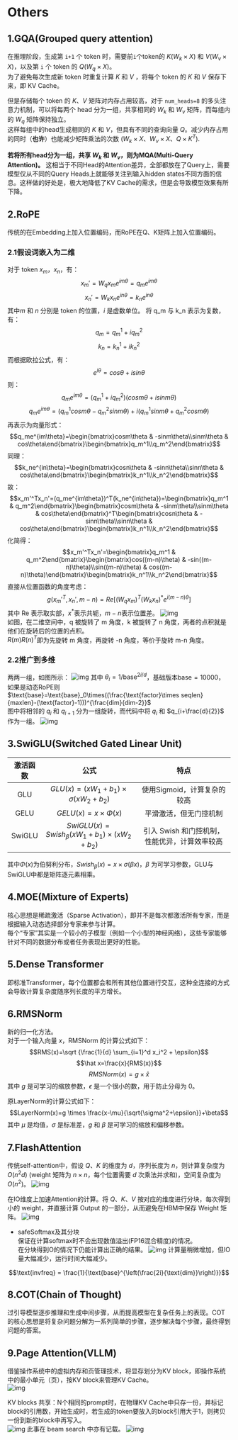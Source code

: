 # Others

## 1.GQA(Grouped query attention)

在推理阶段，生成第 ``i+1`` 个 token 时，需要前``i``个token的 $K(W_k\times X)$ 和 $V(W_v\times X)$，以及第 ``i`` 个 token 的 $Q(W_q\times X)$。  
为了避免每次生成新 token 时重复计算 $K$ 和 $V$ ，将每个 token 的 $K$ 和 $V$ 保存下来，即 KV Cache。

但是存储每个 token 的 $K、V$ 矩阵对内存占用较高，对于 `num_heads=8` 的多头注意力机制，可以将每两个 head 分为一组，共享相同的 $W_k$ 和 $W_v$ 矩阵，而每组内的 $W_q$ 矩阵保持独立。  
这样每组中的head生成相同的 $K$ 和 $V$，但具有不同的查询向量 $Q$。减少内存占用的同时（**也许**）也能减少矩阵乘法的次数 ($W_k\times X、W_v\times X、Q\times K^T$).  

**若将所有head分为一组，共享 $W_k$ 和 $W_v$，则为MQA(Multi-Query Attention)。**
这相当于不同Head的Attention差异，全部都放在了Query上，需要模型仅从不同的Query Heads上就能够关注到输入hidden states不同方面的信息。这样做的好处是，极大地降低了KV Cache的需求，但是会导致模型效果有所下降。

## 2.RoPE

传统的在Embedding上加入位置编码，而RoPE在Q、K矩阵上加入位置编码。

### 2.1假设词嵌入为二维  

对于 token $x_m$，$x_n$，有：  
$$x_m'=W_qx_me^{im\theta}=q_me^{im\theta}$$
$$x_n'=W_kx_ne^{in\theta}=k_ne^{in\theta}$$
其中$m$ 和 $n$ 分别是 token 的位置，$i$ 是虚数单位。
将 q_m 与 k_n 表示为复数，有：
$$q_m=q_m^1+iq_m^2$$
$$k_n=k_n^1+ik_n^2$$
而根据欧拉公式，有：
$$e^{i\theta}=cos\theta+isin\theta$$
则：
$$q_me^{im\theta}=(q_m^1+iq_m^2)(cosm\theta+isinm\theta)$$
$$q_me^{im\theta}=(q_m^1cosm\theta-q_m^2sinm\theta)+i(q_m^1sinm\theta+q_m^2cosm\theta)$$
再表示为向量形式：
$$q_me^{im\theta}=\begin{bmatrix}cosm\theta & -sinm\theta\\sinm\theta & cos\theta\end{bmatrix}\begin{bmatrix}q_m^1\\q_m^2\end{bmatrix}$$
同理：
$$k_ne^{in\theta}=\begin{bmatrix}cosn\theta & -sinn\theta\\sinn\theta & cos\theta\end{bmatrix}\begin{bmatrix}k_n^1\\k_n^2\end{bmatrix}$$
故：
$$x_m'^Tx_n'=(q_me^{im\theta})^T(k_ne^{in\theta})=\begin{bmatrix}q_m^1 & q_m^2\end{bmatrix}\begin{bmatrix}cosm\theta & -sinm\theta\\sinm\theta & cos\theta\end{bmatrix}^T\begin{bmatrix}cosn\theta & -sinn\theta\\sinn\theta & cos\theta\end{bmatrix}\begin{bmatrix}k_n^1\\k_n^2\end{bmatrix}$$
化简得：  
$$x_m'^Tx_n'=\begin{bmatrix}q_m^1 & q_m^2\end{bmatrix}\begin{bmatrix}cos((m-n)\theta) & -sin((m-n)\theta)\\sin((m-n)\theta) & cos((m-n)\theta)\end{bmatrix}\begin{bmatrix}k_n^1\\k_n^2\end{bmatrix}$$
直接从位置函数的角度考虑：  
$$g(x_m'^T,x_n',m-n)=Re[(W_qx_m)^T(W_kx_n)^*e^{i(m-n)\theta}]$$
其中 Re 表示取实部，$x^*$表示共轭，$m-n$表示位置差。
![img](src/RoPE1.png)  
如图，在二维空间中，q 被旋转了 m 角度，k 被旋转了 n 角度，两者的点积就是他们在旋转后的位置的点积。  
$R(m)R(n)^T$即为先旋转 m 角度，再旋转 -n 角度，等价于旋转 m-n 角度。

### 2.2推广到多维

两两一组，如图所示：
![img](src/RoPE.png)
其中 $\theta_i=1/ \text{base}^{2i/d}$，基础版本$\text{base}=10000$，如果是动态RoPE则$\text{base}=\text{base}_0\times((\frac{\text{factor}\times seqlen}{maxlen}-(\text{factor}-1)))^{\frac{dim}{dim-2}}$  
图中将相邻的 $q_i$ 和 $q_{i+1}$ 分为一组旋转，而代码中将 $q_i$ 和 $q_{i+\frac{d}{2}}$ 作为一组。
![img](src/codeRoPE.jpg)


## 3.SwiGLU(Switched Gated Linear Unit)

| 激活函数 |                         公式                         |                     特点                      |
| :------: | :--------------------------------------------------: | :-------------------------------------------: |
|   GLU    |     $GLU(x)=(xW_1+b_1)\times \sigma (xW_2+b_2)$      |          使用Sigmoid，计算复杂的较高          |
|   GELU   |              $GELU(x)=x\times \Phi(x)$               |            平滑激活，但无门控机制             |
|  SwiGLU  | $SwiGLU(x)=Swish_\beta (xW_1+b_1) \times (xW_2+b_2)$ | 引入 Swish 和门控机制，性能优异，计算效率较高 |

其中$\Phi (x)$为伯努利分布，$Swish_\beta(x)=x \times \sigma (\beta x)$，$\beta$ 为可学习参数，GLU与SwiGLU中都是矩阵逐元素相乘。

## 4.MOE(Mixture of Experts)

核心思想是稀疏激活（Sparse Activation），即并不是每次都激活所有专家，而是根据输入动态选择部分专家来参与计算。  
每个“专家”其实是一个较小的子模型（例如一个小型的神经网络），这些专家能够针对不同的数据分布或者任务表现出更好的性能。

## 5.Dense Transformer

即标准Transformer，每个位置都会和所有其他位置进行交互，这种全连接的方式会导致计算复杂度随序列长度的平方增长。

## 6.RMSNorm

新的归一化方法。  
对于一个输入向量 $x$，RMSNorm 的计算公式如下：
$$RMS(x)=\sqrt {\frac{1}{d} \sum_{i=1}^d x_i^2 + \epsilon}$$
$$\hat x=\frac{x}{RMS(x)}$$
$$RMSNorm(x)=g \times \hat x$$
其中 $g$ 是可学习的缩放参数，$\epsilon$ 是一个很小的数，用于防止分母为 0。

原LayerNorm的计算公式如下：
$$LayerNorm(x)=g \times \frac{x-\mu}{\sqrt{\sigma^2+\epsilon}}+\beta$$
其中 $\mu$ 是均值，$\sigma$ 是标准差，$g$ 和 $\beta$ 是可学习的缩放和偏移参数。

## 7.FlashAttention

传统self-attention中，假设 $Q$、$K$ 的维度为 $d$，序列长度为 $n$，则计算复杂度为 $O(n^2d)$ (weight 矩阵为 $n \times n$，每个位置需要 $d$ 次乘法并求和)，空间复杂度为 $O(n^2)$。
![img](src/Attention.png)

在IO维度上加速Attention的计算。将 $Q$、$K$、$V$ 按对应的维度进行分块，每次得到小的 weight，并直接计算 Output 的一部分，从而避免在HBM中保存 Weight 矩阵。
![img](src/FlashAttention.png)
- safeSoftmax及其分块  
保证在计算softmax时不会出现数值溢出(FP16混合精度)的情况。  
在分块得到O的情况下仍能计算出正确的结果。
![img](src/safeSoftmax.png)
计算量稍微增加，但IO量大幅减少，运行时间大幅减少。

$$\text{invfreq} = \frac{1}{\text{base}^{\left(\frac{2i}{\text{dim}}\right)}}$$

## 8.COT(Chain of Thought)

过引导模型逐步推理和生成中间步骤，从而提高模型在复杂任务上的表现。COT的核心思想是将复杂问题分解为一系列简单的步骤，逐步解决每个步骤，最终得到问题的答案。  

## 9.Page Attention(VLLM)

借鉴操作系统中的虚拟内存和页管理技术，将显存划分为KV block，即操作系统中的最小单元（页），按KV block来管理KV Cache。  
![img](src/PageAttention.png)

KV blocks 共享：N个相同的prompt时，在物理KV Cache中只存一份，并标记block的引用数，开始生成时，若生成的token要放入的block引用大于1，则拷贝一份到新的block中再写入。  
![img](src/KVShare.png)
此事在 beam search 中亦有记载。
![img](src/beamsearch.png)